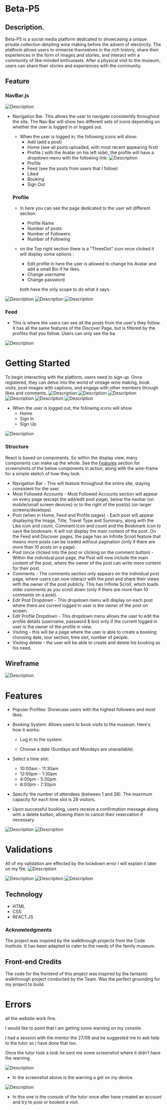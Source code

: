 # Beta-P5

## Description.
Beta-P5 is a social media platform dedicated to showcasing a unique private collection detailing wine making before the advent of electricity. The platform allows users to immerse themselves in the rich history, share their experiences in the form of images and stories, and interact with a community of like-minded enthusiasts. After a physical visit to the museum, users can share their stories and experiences with the community.

## Feature 

### NavBar.js
![Description](/src/styles/documentation/navbar.png)
- Navigation Bar. This allows the user to navigate consistently throughout the site. The Nav Bar will show two different sets of icons depending on whether the user is logged in or logged out. 
  - When the user is logged in, the following icons will show:
      - Add (add a post)
      - Home  (see all posts uploaded, with most recent appearing first)
      - Profile ( with the Avatar on his left side), the profile will have a      dropdown menu with the following 
        link:
      ![Description](/src/styles/documentation/profile.drop.png)
       - Profile
       - Feed (see the posts from users that I follow)
       - Liked
       - Booking
       - Sign Out  
  

  ### Profile 
   - In here you can see the page dedicated to the user wit different 
   section:

     * Profile Name 
     * Number of posts
     * Number of Followers 
     * Number of Following 

   - on the Top right section there is a "ThreeDot" icon once clicked
    it will display some options :
      
      * Edit profile 
       in here the user is allowed to change his Avatar and add a small Bio if he likes.
      * Change username 
      * Change password 

      both have the only scope to do what it says.

![Description](/src/styles/documentation/profile.png)
![Description](/src/styles/documentation/addpost.png)
![Description](src/styles/documentation/createpost.png)

### Feed 

- This is where the users can see all the posts from the user's they follow. It has all the same features of the Discover Page, but is filtered by the profiles that you follow. Users can only see the ba

![Description](src/styles/documentation/feed.png)


# Getting Started
To begin interacting with the platform, users need to sign up. Once registered, they can delve into the world of vintage wine making, book visits, post images with captions, and engage with other members through likes and comments.
![Description](/src/styles/documentation/home.png)
![Description](/src/styles/documentation/signin.png)
![Description](/src/documentation/signuo.png)
![Description](/src/styles/documentation/homeaftersign.png)
![Description](/src/styles/documentation/createpost.png)
![Description](/src/styles/documentation/liked.page.png)

- When the user is logged out, the following icons will show:
    - Home
    - Sign In
    - Sign Up

![Description](/src/styles/documentation/home.png)

### Structure 
React is based on components. So within the display view, many components can make up the whole. See the [Features](#features) section for screenshots of the below components in action, along with the wire-frame for a simple sketch of how they look.
- Navigation Bar - This will feature throughout the entire site, staying consistent for the user.
- Most Followed Accounts - Most Followed Accounts section will appear on every page (except the add/edit post page), below the navbar (on mobile/small screen devices) or to the right of the post(s) (on larger screens/desktops).
- Post (when in Home, Feed and Profile pages) - Each post will appear displaying the Image, Title, Travel Type and Summary, along with the Like icon and count, Comment Icon and count and the Bookmark Icon to save the bookmark. It will not display the main content of the post. On the Feed and Discover pages, the page has an Infinite Scroll feature that means more posts can be loaded without pagination (only if there are more than 10 posts on a page).
- Post (once clicked into the post or clicking on the comment button) - Within the individual post page, the Post will now include the main content of the post, where the owner of the post can write more content for their post.
- Comments - The comments section only appears on the individual post page, where users can now interact with the post and share their views with the owner of the post publicly. This has Infinite Scroll, which loads older comments as you scroll down (only if there are more than 10 comments on a post).
- Edit Post Dropdown - This dropdown menu will display on each post where there are current logged in user is the owner of the post on screen.
- Edit Profile Dropdown - This dropdown menu allows the user to edit the profile details (username, password & bio) only if the current logged in user is the owner of the profile in view.
- Visiting - this will be a page where the user is able to create a booking choosing date, tour section, time slot, number of people.
- Visiting delete - the user will be able to create and delete his booking as his need.

## Wireframe
![Description](/src/styles/documentation/wireframe.png)


# Features

- Popular Profiles: Showcase users with the highest followers and most 
   likes.

- Booking System: Allows users to book visits to the museum. Here's  
   how it works:
   - Log in to the system.

  - Choose a date (Sundays and Mondays are unavailable).
 -  Select a time slot:
     *  10:00am - 11:30am
     *  12:00pm - 1:30pm
     *  4:00pm - 5:30pm
     * 6:00pm - 7:30pm

- Specify the number of attendees (between 1 and 28). The maximum capacity for each time slot is 28 visitors.

- Upon successful booking, users receive a confirmation message along  with a delete button, allowing them to cancel their reservation if necessary.

![Description](/src/styles/documentation/bookingform.png)
![Description](../Beta-P5/src/styles/media/ourservice.png)

# Validations
  All of my validation are effected by the  lockdown error I will explain it later on my file.
  ![Description](/src/styles/documentation/lockdown.png)

  ![Description](/src/styles/documentation/validationBooking.png)
  ![Description](/src/styles/documentation/validationhome.png)
  ![Description](/src/styles/documentation/validation.liked.png)

## Technology 

 - HTML
 - CSS 
 - REACT.JS 

 ### Acknowledgments
The project was inspired by the walkthrough projects from the Code Institute. It has been adapted to cater to the needs of the family museum.

## Front-end Credits 
The code for the frontend of this project was inspired by the fantastic walkthrough project conducted by the Team. Was the perfect grounding for my project to build.


# Errors

all the website work fine.

I would like to point that I am getting some warning on my console.

I had a session with the mentor the 27/09 and he suggested me to ask help to the tutor so i have done that too.

Once the tutor took a look he sent me some screenshot where it didn’t have the warning.


![Description](/src/styles/documentation/lockdownerror.png)
 - In the screenshot above is the warning a get on my device.



![Description](/src/styles/documentation/lockweeor.png)
 - In this one is the console of the tutor once after have created an account and try to post or booked a visit.